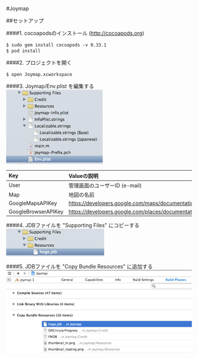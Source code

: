 #Joymap

##セットアップ

####1. cocoapodsのインストール (http://cocoapods.org)  

    $ sudo gem install cocoapods -v 0.33.1
    $ pod install

####2. プロジェクトを開く

    $ open Joymap.xcworkspace

####3. Joymap/Env.plist を編集する
![env_plist.png](env_plist.png)  

|Key                    |Valueの説明                |
|:----------------------|:--------------------------|
|User                   |管理画面のユーザーID (e-mail) |
|Map                    |地図の名前                 |
|GoogleMapsAPIKey       |https://developers.google.com/maps/documentation/ios/start  |Y|  
|GoogleBrowserAPIKey    |https://developers.google.com/places/documentation/?hl=ja |Y|  

####4. JDBファイルを "Supporting Files" にコピーする
![copy_jdb.png](copy_jdb.png)  

####5. JDBファイルを "Copy Bundle Resources" に追加する
![copy_bundle.png](copy_bundle.png)  

